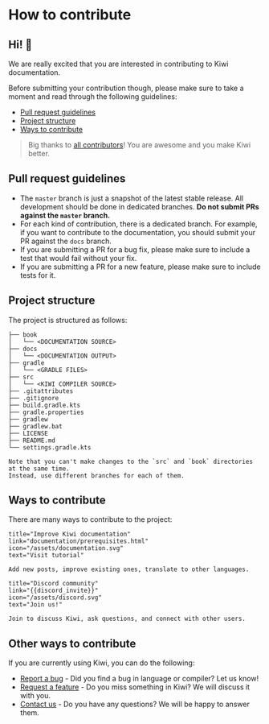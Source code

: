 <!--- wide page --->

# How to contribute

Hi! :wave:
---

We are really excited that you are interested in contributing to Kiwi documentation.

Before submitting your contribution though, please make sure to take a moment and read through the following guidelines:

- [Pull request guidelines](#pull-request-guidelines)
- [Project structure](#project-structure)
- [Ways to contribute](#ways-to-contribute)

> Big thanks to [all contributors](contributors.md)!
> You are awesome and you make Kiwi better.

## Pull request guidelines

- The `master` branch is just a snapshot of the latest stable release.
  All development should be done in dedicated branches.
  **Do not submit PRs against the `master` branch.**
- For each kind of contribution, there is a dedicated branch.
  For example, if you want to contribute to the documentation, you should submit your PR against the `docs` branch.
- If you are submitting a PR for a bug fix, please make sure to include a test that would fail without your fix.
- If you are submitting a PR for a new feature, please make sure to include tests for it.
  
## Project structure

The project is structured as follows:

```text
├── book
│   └── <DOCUMENTATION SOURCE>
├── docs
│   └── <DOCUMENTATION OUTPUT>
├── gradle
│   └── <GRADLE FILES>
├── src
│   └── <KIWI COMPILER SOURCE>
├── .gitattributes
├── .gitignore
├── build.gradle.kts
├── gradle.properties
├── gradlew
├── gradlew.bat
├── LICENSE
├── README.md
└── settings.gradle.kts
```

```admonish note
Note that you can't make changes to the `src` and `book` directories at the same time.
Instead, use different branches for each of them.
```

## Ways to contribute

There are many ways to contribute to the project:

```docs-card
title="Improve Kiwi documentation"
link="documentation/prerequisites.html"
icon="/assets/documentation.svg"
text="Visit tutorial"

Add new posts, improve existing ones, translate to other languages.
```

```docs-card
title="Discord community"
link="{{discord_invite}}"
icon="/assets/discord.svg"
text="Join us!"

Join to discuss Kiwi, ask questions, and connect with other users.
```

## Other ways to contribute

If you are currently using Kiwi, you can do the following:

- [Report a bug](report-a-bug.md) - Did you find a bug in language or compiler? Let us know!
- [Request a feature](request-a-feature.md) - Do you miss something in Kiwi? We will discuss it with you.
- [Contact us](contact-us.md) - Do you have any questions? We will be happy to answer them.
